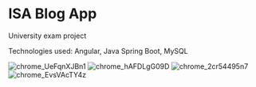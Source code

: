 # ISA Blog App
 
University exam project

Technologies used: Angular, Java Spring Boot, MySQL

![chrome_UeFqnXJBn1](https://user-images.githubusercontent.com/74460526/154977187-d8cd325b-382c-47ce-a438-e07bc8ae42ff.png)
![chrome_hAFDLgG09D](https://user-images.githubusercontent.com/74460526/154977197-f04dc68c-4c10-4d68-8418-9f5028583218.png)
![chrome_2cr54495n7](https://user-images.githubusercontent.com/74460526/154977214-c7697cd3-3a40-4373-9d45-ea56e1a9d65e.jpg)
![chrome_EvsVAcTY4z](https://user-images.githubusercontent.com/74460526/154977220-8f7182a1-7d01-45c5-972f-0e908b979ee9.png)
